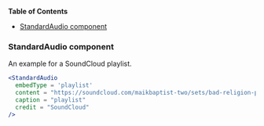 <!-- START doctoc generated TOC please keep comment here to allow auto update -->
<!-- DON'T EDIT THIS SECTION, INSTEAD RE-RUN doctoc TO UPDATE -->
**Table of Contents**

- [StandardAudio component](#standardaudio-component)

<!-- END doctoc generated TOC please keep comment here to allow auto update -->

### StandardAudio component

An example for a SoundCloud playlist.

```jsx static
<StandardAudio
  embedType = 'playlist'
  content = "https://soundcloud.com/maikbaptist-two/sets/bad-religion-plus-coversongs"
  caption = "playlist"
  credit = "SoundCloud"
/>
```

